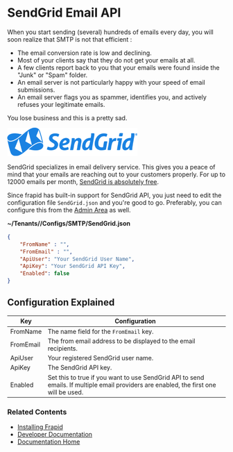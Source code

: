 # SendGrid Email API

When you start sending (several) hundreds of emails every day, you will soon realize that SMTP is not that efficient :

* The email conversion rate is low and declining.
* Most of your clients say that they do not get your emails at all.
* A few clients report back to you that your emails were found inside the "Junk" or "Spam" folder.
* An email server is not particularly happy with your speed of email submissions.
* An email server flags you as spammer, identifies you, and actively refuses your legitimate emails.

You lose business and this is a pretty sad.

![SendGrid Logo](images/sendgrid.png)

SendGrid specializes in email delivery service. This gives you a peace of mind that your emails are reaching out to your customers properly.
For up to 12000 emails per month, [SendGrid is absolutely free](https://sendgrid.com/pricing).

Since frapid has built-in support for SendGrid API, you just need to edit the configuration file `SendGrid.json` and you're good to go. 
Preferably, you can configure this from the [Admin Area](#) as well.

**~/Tenants/<domain>/Configs/SMTP/SendGrid.json**
```json
{
    "FromName" : "",
    "FromEmail" : "",
	"ApiUser": "Your SendGrid User Name",
	"ApiKey": "Your SendGrid API Key",
	"Enabled": false
}
```

## Configuration Explained

| Key                           | Configuration|
|-------------------------------|---------------------------------------------------------|
| FromName                      | The name field for the `FromEmail` key. |
| FromEmail                     | The from email address to be displayed to the email recipients.|
| ApiUser                       | Your registered SendGrid user name. |
| ApiKey                        | The SendGrid API key. |
| Enabled                       | Set this to true if you want to use SendGrid API to send emails. If multiple email providers are enabled, the first one will be used. |


### Related Contents

* [Installing Frapid](../installation/README.md)
* [Developer Documentation](../developer/README.md)
* [Documentation Home](../../README.md)
